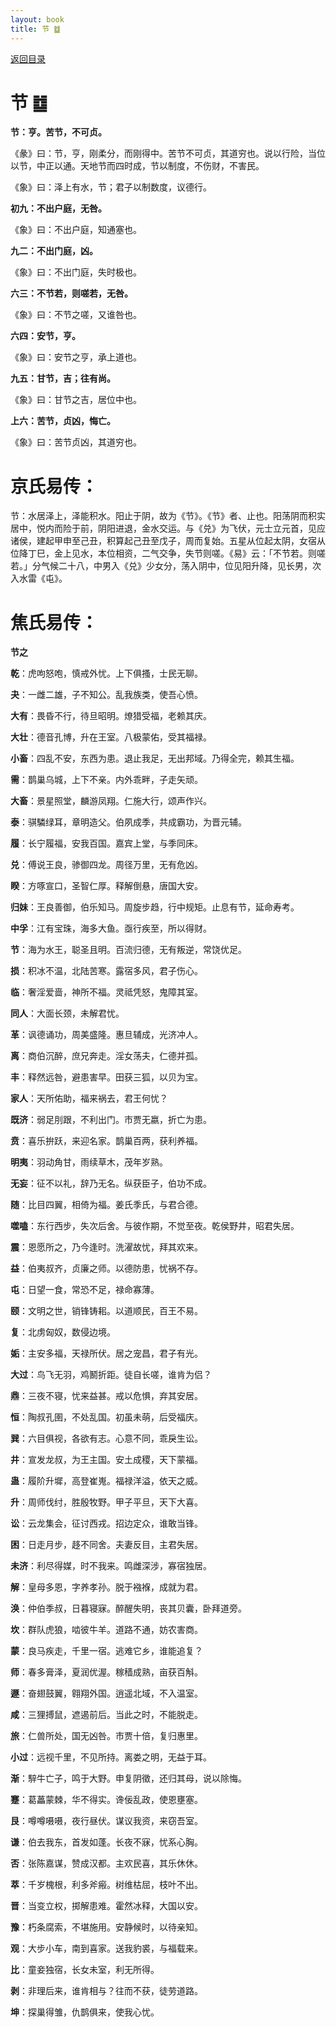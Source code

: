 ```yaml
---
layout: book
title: 节 ䷻
---
```


[返回目录](./)

# 节 ䷻

**节：亨。苦节，不可贞。**

《彖》曰：节，亨，刚柔分，而刚得中。苦节不可贞，其道穷也。说以行险，当位以节，中正以通。天地节而四时成，节以制度，不伤财，不害民。

《象》曰：泽上有水，节；君子以制数度，议德行。

**初九：不出户庭，无咎。**

《象》曰：不出户庭，知通塞也。

**九二：不出门庭，凶。**

《象》曰：不出门庭，失时极也。

**六三：不节若，则嗟若，无咎。**

《象》曰：不节之嗟，又谁咎也。

**六四：安节，亨。**

《象》曰：安节之亨，承上道也。

**九五：甘节，吉；往有尚。**

《象》曰：甘节之吉，居位中也。

**上六：苦节，贞凶，悔亡。**

《象》曰：苦节贞凶，其道穷也。

# 京氏易传：

节：水居泽上，泽能积水。阳止于阴，故为《节》。《节》者、止也。阳荡阴而积实居中，悦内而险于前，阴阳进退，金水交运。与《兑》为飞伏，元士立元首，见应诸侯，建起甲申至己丑，积算起己丑至戊子，周而复始。五星从位起太阴，女宿从位降丁巳，金上见水，本位相资，二气交争，失节则嗟。《易》云：「不节若。则嗟若。」分气候二十八，中男入《兑》少女分，荡入阴中，位见阳升降，见长男，次入水雷《屯》。


# 焦氏易传：

**节之**

**乾**：虎呴怒咆，慎戒外忧。上下俱搔，士民无聊。

**夬**：一雌二雄，子不知公。乱我族类，使吾心愤。

**大有**：畏昏不行，待旦昭明。燎猎受福，老赖其庆。

**大壮**：德音孔博，升在王室。八极蒙佑，受其福禄。

**小畜**：四乱不安，东西为患。退止我足，无出邦域。乃得全完，赖其生福。

**需**：鹊巢乌城，上下不亲。内外乖畔，子走矢顽。

**大畜**：景星照堂，麟游凤翔。仁施大行，颂声作兴。

**泰**：骐驎绿耳，章明造父。伯夙成季，共成霸功，为晋元辅。

**履**：长宁履福，安我百国。嘉宾上堂，与季同床。

**兑**：傅说王良，骖御四龙。周径万里，无有危凶。

**睽**：方啄宣口，圣智仁厚。释解倒悬，唐国大安。

**归妹**：王良善御，伯乐知马。周旋步趋，行中规矩。止息有节，延命寿考。

**中孚**：江有宝珠，海多大鱼。亟行疾至，所以得财。

**节**：海为水王，聪圣且明。百流归德，无有叛逆，常饶优足。

**损**：积冰不温，北陆苦寒。露宿多风，君子伤心。

**临**：奢淫爱啬，神所不福。灵祗凭怒，鬼障其室。

**同人**：大面长颈，未解君忧。

**革**：讽德诵功，周美盛隆。惠旦辅成，光济冲人。

**离**：商伯沉醉，庶兄奔走。淫女荡夫，仁德并孤。

**丰**：释然远咎，避患害早。田获三狐，以贝为宝。

**家人**：天所佑助，福来祸去，君王何忧？

**既济**：弱足刖跟，不利出门。市贾无嬴，折亡为患。

**贲**：喜乐拚跃，来迎名家。鹊巢百两，获利养福。

**明夷**：羽动角甘，雨续草木，茂年岁熟。

**无妄**：征不以礼，辞乃无名。纵获臣子，伯功不成。

**随**：比目四翼，相倚为福。姜氏季氏，与君合德。

**噬嗑**：东行西步，失次后舍。与彼作期，不觉至夜。乾侯野井，昭君失居。

**震**：恩愿所之，乃今逢时。洗濯故忧，拜其欢来。

**益**：伯夷叔齐，贞廉之师。以德防患，忧祸不存。

**屯**：日望一食，常恐不足，禄命寡薄。

**颐**：文明之世，销锋铸耜。以道顺民，百王不易。

**复**：北虏匈奴，数侵边境。

**姤**：主安多福，天禄所伏。居之宠昌，君子有光。

**大过**：鸟飞无羽，鸡鬭折距。徒自长嗟，谁肯为侣？

**鼎**：三夜不寝，忧来益甚。戒以危惧，弃其安居。

**恒**：陶叔孔圉，不处乱国。初虽未萌，后受福庆。

**巽**：六目俱视，各欲有志。心意不同，乖戾生讼。

**井**：宣发龙叔，为王主国。安土成稷，天下蒙福。

**蛊**：履阶升墀，高登崔嵬。福禄洋溢，依天之威。

**升**：周师伐纣，胜殷牧野。甲子平旦，天下大喜。

**讼**：云龙集会，征讨西戎。招边定众，谁敢当锋。

**困**：日走月步，趍不同舍。夫妻反目，主君失居。

**未济**：利尽得媒，时不我来。鸣雌深涉，寡宿独居。

**解**：皇母多恩，字养孝孙。脱于襁褓，成就为君。

**涣**：仲伯季叔，日暮寝寐。醉醒失明，丧其贝囊，卧拜道旁。

**坎**：群队虎狼，啮彼牛羊。道路不通，妨农害商。

**蒙**：良马疾走，千里一宿。逃难它乡，谁能追复？

**师**：春多膏泽，夏润优渥。稼穑成熟，亩获百斛。

**遯**：奋翅鼓翼，翱翔外国。逍遥北域，不入温室。

**咸**：三狸搏鼠，遮遏前后。当此之时，不能脱走。

**旅**：仁兽所处，国无凶咎。市贾十倍，复归惠里。

**小过**：远视千里，不见所持。离娄之明，无益于耳。

**渐**：騂牛亡子，鸣于大野。申复阴徵，还归其母，说以除悔。

**蹇**：葛藟蒙棘，华不得实。谗佞乱政，使恩壅塞。

**艮**：噂噂嗫嗫，夜行昼伏。谋议我资，来窃吾室。

**谦**：伯去我东，首发如蓬。长夜不寐，忧系心胸。

**否**：张陈嘉谋，赞成汉都。主欢民喜，其乐休休。

**萃**：千岁槐根，利多斧瘢。树维枯屈，枝叶不出。

**晋**：当变立权，掷解患难。霍然冰释，大国以安。

**豫**：朽条腐索，不堪施用。安静候时，以待亲知。

**观**：大步小车，南到喜家。送我豹裘，与福载来。

**比**：童妾独宿，长女未室，利无所得。

**剥**：非理后来，谁肯相与？往而不获，徒劳道路。

**坤**：探巢得雏，仇鹊俱来，使我心忧。



